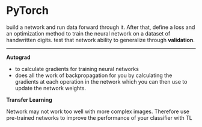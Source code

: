 # PyTorch
build a network and run data forward through it. After that, define a loss and an optimization method to train the neural network on a dataset of handwritten digits. test that network ability to generalize through **validation**.

---

**Autograd**

* to calculate gradients for training neural networks
* does all the work of backpropagation for you by calculating the gradients at each operation in the network which you can then use to update the network weights.

**Transfer Learning**

Network may not work too well with more complex images. Therefore use pre-trained networks to improve the performance of your classifier with TL
